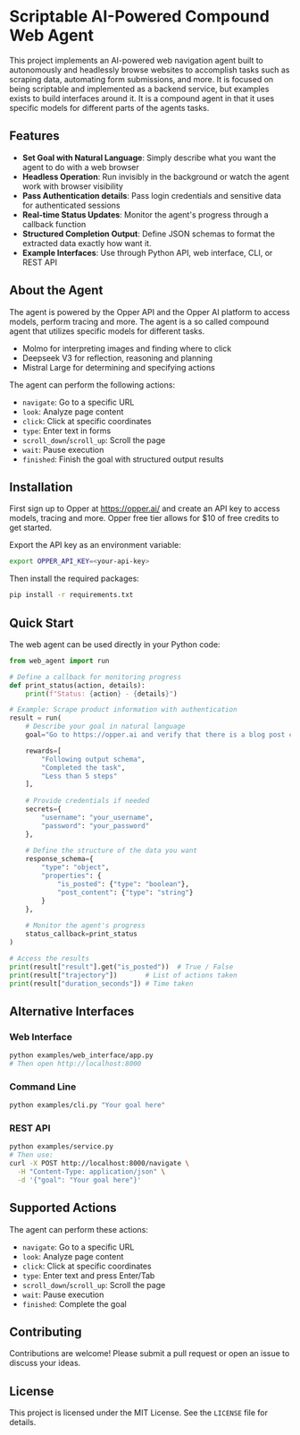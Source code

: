 # Scriptable AI-Powered Compound Web Agent

This project implements an AI-powered web navigation agent built to autonomously and headlessly browse websites to accomplish tasks such as scraping data, automating form submissions, and more. It is focused on being scriptable and implemented as a backend service, but examples exists to build interfaces around it. It is a compound agent in that it uses specific models for different parts of the agents tasks.

## Features

- **Set Goal with Natural Language**: Simply describe what you want the agent to do with a web browser
- **Headless Operation**: Run invisibly in the background or watch the agent work with browser visibility
- **Pass Authentication details**: Pass login credentials and sensitive data for authenticated sessions
- **Real-time Status Updates**: Monitor the agent's progress through a callback function
- **Structured Completion Output**: Define JSON schemas to format the extracted data exactly how want it. 
- **Example Interfaces**: Use through Python API, web interface, CLI, or REST API

## About the Agent

The agent is powered by the Opper API and the Opper AI platform to access models, perform tracing and more. The agent is a so called compound agent that utilizes specific models for different tasks.

* Molmo for interpreting images and finding where to click
* Deepseek V3 for reflection, reasoning and planning
* Mistral Large for determining and specifying actions

The agent can perform the following actions:
* `navigate`: Go to a specific URL
* `look`: Analyze page content
* `click`: Click at specific coordinates
* `type`: Enter text in forms 
* `scroll_down`/`scroll_up`: Scroll the page
* `wait`: Pause execution
* `finished`: Finish the goal with structured output results

## Installation

First sign up to Opper at https://opper.ai/ and create an API key to access models, tracing and more. Opper free tier allows for $10 of free credits to get started.

Export the API key as an environment variable:

```bash
export OPPER_API_KEY=<your-api-key>
```

Then install the required packages:

```bash
pip install -r requirements.txt
```

## Quick Start

The web agent can be used directly in your Python code:

```python
from web_agent import run

# Define a callback for monitoring progress
def print_status(action, details):
    print(f"Status: {action} - {details}")

# Example: Scrape product information with authentication
result = run(
    # Describe your goal in natural language
    goal="Go to https://opper.ai and verify that there is a blog post covering DeepSeek-R1 there",

    rewards=[
        "Following output schema",
        "Completed the task",
        "Less than 5 steps"
    ],
    
    # Provide credentials if needed
    secrets={
        "username": "your_username",
        "password": "your_password"
    },
    
    # Define the structure of the data you want
    response_schema={
        "type": "object",
        "properties": {
            "is_posted": {"type": "boolean"},
            "post_content": {"type": "string"}
        }
    },
    
    # Monitor the agent's progress
    status_callback=print_status
)

# Access the results
print(result["result"].get("is_posted"))  # True / False
print(result["trajectory"])       # List of actions taken
print(result["duration_seconds"]) # Time taken
```

## Alternative Interfaces

### Web Interface
```bash
python examples/web_interface/app.py
# Then open http://localhost:8000
```

### Command Line
```bash
python examples/cli.py "Your goal here"
```

### REST API
```bash
python examples/service.py
# Then use:
curl -X POST http://localhost:8000/navigate \
  -H "Content-Type: application/json" \
  -d '{"goal": "Your goal here"}'
```

## Supported Actions

The agent can perform these actions:
- `navigate`: Go to a specific URL
- `look`: Analyze page content
- `click`: Click at specific coordinates
- `type`: Enter text and press Enter/Tab
- `scroll_down`/`scroll_up`: Scroll the page
- `wait`: Pause execution
- `finished`: Complete the goal

## Contributing

Contributions are welcome! Please submit a pull request or open an issue to discuss your ideas.

## License

This project is licensed under the MIT License. See the `LICENSE` file for details.